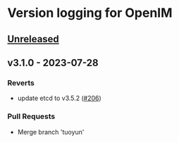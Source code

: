 # Version logging for OpenIM

<!-- BEGIN MUNGE: GENERATED_TOC -->

<!-- END MUNGE: GENERATED_TOC -->

<a name="unreleased"></a>
## [Unreleased]


<a name="v3.1.0"></a>
## v3.1.0 - 2023-07-28
### Reverts
- update etcd to v3.5.2 ([#206](https://github.com/JettyJiang/open-im-server/issues/206))

### Pull Requests
- Merge branch 'tuoyun'


[Unreleased]: https://github.com/JettyJiang/open-im-server/compare/v3.1.0...HEAD

